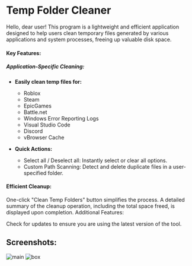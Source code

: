 # Temp Folder Cleaner
Hello, dear user!
This program is a lightweight and efficient application designed to help users clean temporary files generated by various applications and system processes, freeing up valuable disk space.

#### Key Features:
##### Application-Specific Cleaning:
- __Easily clean temp files for:__
  - Roblox
  - Steam
  - EpicGames
  - Battle.net
  - Windows Error Reporting Logs
  - Visual Studio Code
  - Discord
  - vBrowser Cache

- __Quick Actions:__
  - Select all / Deselect all: Instantly select or clear all options.
  - Custom Path Scanning: Detect and delete duplicate files in a user-specified folder.


#### Efficient Cleanup:

One-click "Clean Temp Folders" button simplifies the process.
A detailed summary of the cleanup operation, including the total space freed, is displayed upon completion.
Additional Features:

Check for updates to ensure you are using the latest version of the tool.


## Screenshots:
![main](https://github.com/user-attachments/assets/172f525f-38f9-482c-b1cf-23e8e48ea70c)
![box](https://github.com/user-attachments/assets/a71cc37e-9e0d-46e0-a22b-23635c8258fd)
